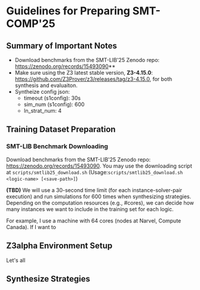 # Guidelines for Preparing SMT-COMP'25

## Summary of Important Notes

* Download benchmarks from the SMT-LIB'25 Zenodo repo: https://zenodo.org/records/15493090**
* Make sure using the Z3 latest stable version, **Z3-4.15.0**: https://github.com/Z3Prover/z3/releases/tag/z3-4.15.0, for both synthesis and evaluaiton.
* Syntheize config json:
    * timeout (s1config): 30s
    * sim_num (s1config): 600
    * ln_strat_num: 4


## Training Dataset Preparation

### SMT-LIB Benchmark Downloading

Download benchmarks from the SMT-LIB'25 Zenodo repo: https://zenodo.org/records/15493090.
You may use the downloading script at `scripts/smtlib25_download.sh` 
(Usage:`scripts/smtlib25_download.sh <logic-name> [<save-path>]`)

**(TBD)** We will use a 30-second time limit (for each instance-solver-pair execution)
and run simulations for 600 times when synthesizing strategies. 
Depending on the computation resources (e.g., #cores), we can decide how many instances we want to include in the training set for each logic.

For example, I use a machine with 64 cores (nodes at Narvel, Compute Canada).
If I want to 

## Z3alpha Environment Setup

Let's all 


## Synthesize Strategies